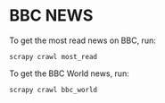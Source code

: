 # BBC NEWS 
To get the most read news on BBC, run:

    scrapy crawl most_read

To get the BBC World news, run:

    scrapy crawl bbc_world

